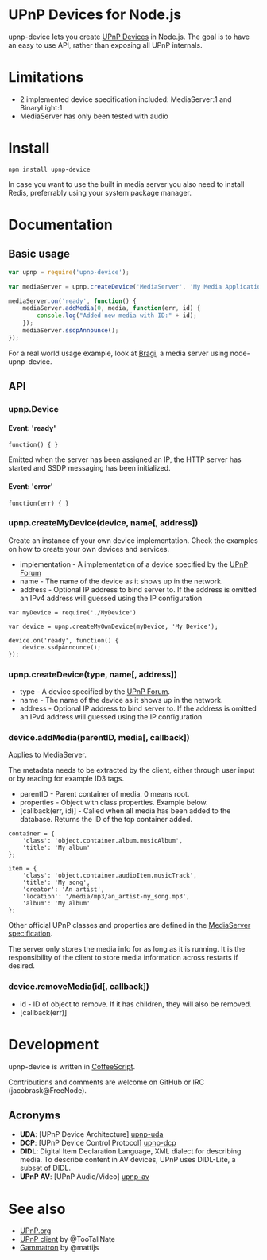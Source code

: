 # UPnP Devices for Node.js

upnp-device lets you create [UPnP Devices][upnp-dcp] in Node.js. The goal is to have an easy to use API, rather than exposing all UPnP internals.

# Limitations

* 2 implemented device specification included: MediaServer:1 and BinaryLight:1
* MediaServer has only been tested with audio

# Install

`npm install upnp-device`

In case you want to use the built in media server you also need to install Redis, preferrably using your system package manager.

# Documentation


## Basic usage

```javascript
var upnp = require('upnp-device');

var mediaServer = upnp.createDevice('MediaServer', 'My Media Application');

mediaServer.on('ready', function() {
    mediaServer.addMedia(0, media, function(err, id) {
        console.log("Added new media with ID:" + id);
    });
    mediaServer.ssdpAnnounce();
});
```

For a real world usage example, look at [Bragi], a media server using node-upnp-device.

## API

### upnp.Device

#### Event: 'ready'

`function() { }`

Emitted when the server has been assigned an IP, the HTTP server has started and SSDP messaging has been initialized.

#### Event: 'error'

`function(err) { }`

### upnp.createMyDevice(device, name[, address])

Create an instance of your own device implementation. Check the examples on how to create your own devices and services.

* implementation - A implementation of a device specified by the [UPnP Forum][upnp-dcp]
* name - The name of the device as it shows up in the network.
* address - Optional IP address to bind server to. If the address is omitted an IPv4 address will guessed using the IP configuration

```
var myDevice = require('./MyDevice')

var device = upnp.createMyOwnDevice(myDevice, 'My Device');

device.on('ready', function() {
    device.ssdpAnnounce();
});
```

### upnp.createDevice(type, name[, address])

* type - A device specified by the [UPnP Forum][upnp-dcp].
* name - The name of the device as it shows up in the network.
* address - Optional IP address to bind server to. If the address is omitted an IPv4 address will guessed using the IP configuration

### device.addMedia(parentID, media[, callback])

Applies to MediaServer.

The metadata needs to be extracted by the client, either through user input or by reading for example ID3 tags.

* parentID - Parent container of media. 0 means root.
* properties - Object with class properties. Example below.
* [callback(err, id)] - Called when all media has been added to the database. Returns the ID of the top container added.

```
container = {
    'class': 'object.container.album.musicAlbum',
    'title': 'My album'
};
```

```
item = {
    'class': 'object.container.audioItem.musicTrack',
    'title': 'My song',
    'creator': 'An artist',
    'location': '/media/mp3/an_artist-my_song.mp3',
    'album': 'My album'
};
```

Other official UPnP classes and properties are defined in the [MediaServer specification][upnp-av].

The server only stores the media info for as long as it is running. It is the responsibility of the client to store media information across restarts if desired.


### device.removeMedia(id[, callback])

* id - ID of object to remove. If it has children, they will also be removed.
* [callback(err)]


# Development

upnp-device is written in [CoffeeScript](http://coffeescript.org).

Contributions and comments are welcome on GitHub or IRC (jacobrask@FreeNode).

## Acronyms

* **UDA**: [UPnP Device Architecture] [upnp-uda]
* **DCP**: [UPnP Device Control Protocol] [upnp-dcp]
* **DIDL**: Digital Item Declaration Language, XML dialect for describing media. To describe content in AV devices, UPnP uses DIDL-Lite, a subset of DIDL.
* **UPnP AV**: [UPnP Audio/Video] [upnp-av]


# See also

 * [UPnP.org][upnp]
 * [UPnP client](https://github.com/TooTallNate/node-upnp-client) by @TooTallNate
 * [Gammatron](https://github.com/mattijs/Gammatron) by @mattijs

[upnp]: http://upnp.org
[upnp-dcp]: http://upnp.org/sdcps-and-certification/standards/sdcps/
[upnp-uda]: http://upnp.org/sdcps-and-certification/standards/device-architecture-documents/
[upnp-av]: http://upnp.org/specs/av/av1/
[bragi]: https://github.com/jacobrask/bragi
